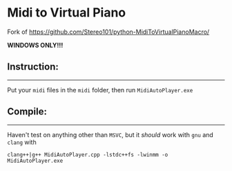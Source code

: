 # Midi to Virtual Piano

Fork of https://github.com/Stereo101/python-MidiToVirtualPianoMacro/


**WINDOWS ONLY!!!**

## Instruction:
---
Put your `midi` files in the `midi` folder, then run `MidiAutoPlayer.exe`



## Compile:
---
Haven't test on anything other than `MSVC`, but it *should* work with `gnu` and `clang` with
```
clang++|g++ MidiAutoPlayer.cpp -lstdc++fs -lwinmm -o MidiAutoPlayer.exe
```